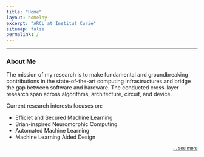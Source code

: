 ```yaml
---
title: "Home"
layout: homelay
excerpt: "ARCL at Institut Curie"
sitemap: false
permalink: /
---
```


------

### About Me

The mission of my research is to make fundamental and groundbreaking contributions in the state-of-the-art computing infrastructures and bridge the gap between software and hardware.
The conducted cross-layer research span across algorithms, architecture, circuit, and device.

Current research interests focuses on:
- Efficiet and Secured Machine Learning  
- Brian-inspired Neuromorphic Computing
- Automated Machine Learning
- Machine Learning Aided Design 

<p align="right">
<small><a href="{{ site.url }}{{ site.baseurl }}/research"> ... see more</a></small>
</p>

<!-- ### About the Laboratory

The mission of __Advanced Computing Research Laboratory__ (ACRL) is to make fundamental and groundbreaking contributions in the state-of-the-art computing infrastructures and bridge the gap between software and hardware. Members of ACRL conduct the cross-layer research
The research activities at ACRL span across algorithms, software stack, architecture, circuit, and device.

Current research interests at ACRL focuses on:
- Efficiet and Secured Machine Learning  
- Brian-inspired Neuromorphic Computing
- Automated Machine Learning
- Machine Learning Aided Design  -->


